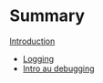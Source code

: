 # Summary

[Introduction](./0-INTRODUCTION.md)

- [Logging](./1-LOGGING.md)
- [Intro au debugging](./2-DEBUGGING-INTRO.md)
